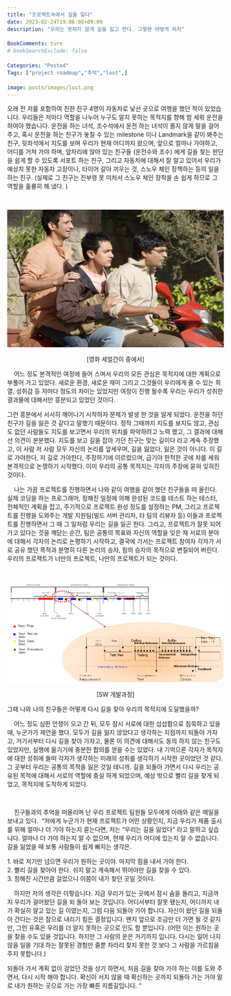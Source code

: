 ```yaml
---
title: "프로젝트속에서 길을 잃다"
date: 2023-02-24T19:06:06+09:00
description: "우리는 뜻하지 않게 길을 잃고 한다. 그렇땐 어떻게 하지"

BookComments: ture
# bookSearchExclude: false

Categories: "Posted"
Tags: ["project roadmap","추억","lost",]

image: posts/images/lost.png
---
```


오래 전 저를 포함하여 친한 친구 4명이 자동차로 낯선 곳으로 여행을 했던 적이 있었습니다. 우리들은 저마다 역할을 나누어 누구도 알지 못하는 목적지를 향해 밤 세워 운전을 하여야 했습니다. 운전을 하는 녀석, 조수석에서 운전 하는 녀석이 졸지 않게 말을 걸어 주고, 혹시 운전을 하는 친구가 놓칠 수 있는 milestone 이나 Landmark을 같이 봐주는 친구, 뒷좌석에서 지도를 보며 우리가 현재 어디까지 왔으며, 앞으로 얼마나 가야하고, 어디를 거쳐 가야 하며, 앞자리에 앉아 있는 친구들 (운전수와 조수) 에게 길을 찾는 판단을 쉽게 할 수 있도록 서포트 하는 친구, 그리고 자동차에 대해서 잘 알고 있어서 우리가 예상치 못한 자동차 고장이나, 타이어 갈아 끼우는 것, 스노우 체인 장책하는 등의 일을 하는 친구. (실제로 그 친구는 진부령 못 미처서 스노우 체인 장착을 손 쉽게 하므로 그 역할을 훌륭히 해 냈다. )

</br>

<p align="center">
<img src="./project1.png", alt="세얼간이">
</p>
<center>[영화 세얼간이 중에서]</center>  

    어느 정도 본격적인 여정에 들어 스며서 우리의 모든 관심은 목적지에 대한 계획으로 부풀어 가고 있었다. 새로운 환경, 새로운 재미 그리고 그것들이 우리에게 줄 수 있는 희열, 성취감 등 저마다 정도의 차이는 있었지만 여정이 진행 될수록 우리는 우리가 성취한 결과물에 대해서만 흥분되고 있었던 것이다.  

그런 흥분에서 서서히 깨어나기 시작하자 문제가 발생 한 것을 알게 되었다. 운전을 하던 친구가 길을 잃은 것 같다고 말했기 때문이다. 정작 그때까지 지도를 보지도 않고, 관심도 없던 사람들도 지도를 보고면서 우리의 위치를 파악하려고 노력 했고, 그 결과에 대해선 의견이 분분했다. 지도를 보고 길을 잡아 가던 친구는 맞는 길이다 라고 계속 주장했고, 이 사람 저 사람 모두 자신의 논리를 앞세우며, 길을 잃었다, 잃은 것이 아니다. 이 길로 가야한다, 저 길로 가야한다, 주장하기에 이르렀으며, 급기야 한적한 곳에 차를 세워 본격적으로 논쟁하기 시작했다. 이미 우리의 공통 목적지는 각자의 주장에 묻혀 잊혀진 것이다.  

    나는 가끔 프로젝트를 진행하면서 나와 같이 여행을 같이 했던 친구들을 떠 올린다. 실제 코딩을 하는 프로그래머, 정해진 일정에 의해 완성된 코드를 테스트 하는 테스터, 전체적인 계획을 잡고, 주기적으로 프로젝트 완성 정도를 설정하는 PM, 그리고 프로젝트를 진행을 도와주는 개발 지원팀(빌드 서버 관리자, 타 팀의 리뷰자 등) 이들과 프로젝트를 진행하면서 그 때 그 일처럼 우리는 길을 잃곤 한다. 그리고, 프로젝트가 잘못 되어 가고 있다는 것을 깨닫는 순간, 팀은 공통의 목표와 자신의 역할을 잊은 채 서로의 분야에 대해서 각자의 논리로 논평하기 시작하고, 결국에 가서는 프로젝트 참여자 각자가 서로 공유 했던 목적과 분명히 다른 논리의 승자, 힘의 승자의 목적으로 변질되어 버린다. 우리의 프로젝트가 너만의 프로젝트, 나만의 프로젝트가 되는 것이다.  

</br>

<P align = "center">
<img src="./project2.png", alt="project roadmap">  
</P>
<P align = "center">
[SW 개발과정]  
</P>

그때 나와 나의 친구들은 어떻게 다시 길을 찾아 우리의 목적지에 도달했을까?  

    어느 정도 심한 언쟁이 오고 간 뒤, 모두 잠시 서로에 대한 섭섭함으로 침묵하고 있을 때, 누군가가 제안을 했다. 모두가 길을 잃지 않았다고 생각하는 지점까지 되돌아 가자고, 거기서부터 다시 길을 찾아 가자고, 물론 이 의견에 대해서도 동의 하지 않는 친구도 있었지만, 실행에 옮기기에 충분한 합의를 얻을 수는 있었다. 내 기억으론 각자가 목적지에 대한 성취에 들떠 각자가 생각하는 미래의 성취를 생각하기 시작한 곳이었던 것 같다. 그 곳부터 우리는 공통의 목적을 잃은 것일 테니까. 길을 되돌아 가면서 다시 우리는 공유된 목적에 대해서 서로의 역할에 충실 하게 되었으며, 예상 밖으로 빨리 길을 찾게 되었고, 목적지에 도착하게 되었다.  

</br>

    친구들과의 추억을 떠올리며 난 우리 프로젝트 팀원들 모두에게 아래와 같은 메일을 보내고 있다.  
“저에게 누군가가 현재 프로젝트가 어떤 상황인지, 지금 우리가 제품 출시를 위해 얼마나 더 가야 하는지 묻는다면, 저는 “우리는 길을 잃었다” 라고 말하고 싶습니다. 얼마나 더 가야 하는지 알 수 없으며, 현재 우리가 어디에 있는지 알 수 없습니다. 길을 잃었을 때 보통 사람들이 쉽게 빠지는 생각은.  

1. 바로 저기만 넘으면 우리가 원하는 곳이야. 마지막 힘을 내서 가야 한다.   
2. 빨리 길을 찾아야 한다. 쉬지 말고 계속해서 뛰어야만 길을 찾을 수 있다.  
3. 정해진 시간만큼 걸었으니 이쯤이 내가 찾던 곳일 것이다.  

    하지만 저의 생각은 이렇습니다. 지금 우리가 있는 곳에서 잠시 숨을 돌리고, 지금까지 우리가 걸어왔던 길을 되 돌아 보는 것입니다. 어디서부터 잘못 됐는지, 어디까지 내가 확실히 알고 있는 길 이였는지, 그럼 다음 되돌아 가야 합니다. 자신이 왔던 길을 되돌아 간다는 것은 참으로 내리기 힘든 결정입니다. 왠지 앞으로 조금만 더 가면 될 것 같지만, 그런 유혹은 우리를 더 알지 못하는 곳으로 인도 할 뿐입니다. (어떤 이는 원하는 곳을 찾을 수도 있을 것입니다. 하지만 그 사람의 운은 거기까지 입니다. 다시는 일어 나지 않을 일을 기대 하는 잘못된 경험만 줄뿐 차라리 찾지 못한 것 보다 그 사람을 가르침을 주지 못합니다.)  

되돌아 가서 계획 없이 걸었던 것을 상기 하면서, 처음 길을 찾아 가야 하는 이를 도와 주면서, 다시 시작 해야 합니다. 확신이 서지 않을 때 확신하는 곳까지 되돌아 가는 거야 말로 내가 원하는 곳으로 가는 가장 빠른 지름길입니다. “
